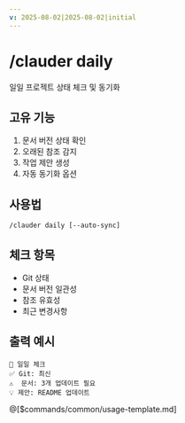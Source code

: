 ```yaml
---
v: 2025-08-02|2025-08-02|initial
---
```


# /clauder daily

일일 프로젝트 상태 체크 및 동기화

## 고유 기능
1. 문서 버전 상태 확인
2. 오래된 참조 감지
3. 작업 제안 생성
4. 자동 동기화 옵션

## 사용법
```
/clauder daily [--auto-sync]
```

## 체크 항목
- Git 상태
- 문서 버전 일관성
- 참조 유효성
- 최근 변경사항

## 출력 예시
```
📅 일일 체크
✅ Git: 최신
⚠️  문서: 3개 업데이트 필요
💡 제안: README 업데이트
```

@[$commands/common/usage-template.md]